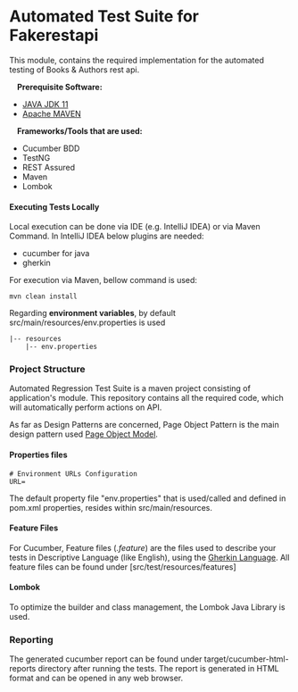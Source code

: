 # Automated Test Suite for Fakerestapi

This module, contains the required implementation for the automated testing of Books & Authors rest api.

<b>&emsp;Prerequisite Software:</b>

- [JAVA JDK 11](https://www.oracle.com/java/technologies/javase/jdk11-archive-downloads.html)
- [Apache MAVEN](https://maven.apache.org/download.cgi)

<b>&emsp;Frameworks/Tools that are used:</b>

- Cucumber BDD
- TestNG
- REST Assured
- Maven
- Lombok

#### Executing Tests Locally

Local execution can be done via IDE (e.g. IntelliJ IDEA) or via Maven Command.
In IntelliJ IDEA below plugins are needed:

- cucumber for java
- gherkin

For execution via Maven, bellow command is used:

    mvn clean install

Regarding <b>environment variables</b>, by default src/main/resources/env.properties is used

    |-- resources
        |-- env.properties

### Project Structure

Automated Regression Test Suite is a maven project consisting of application's module.
This repository contains all the required code, which will automatically perform actions on API.

As far as Design Patterns are concerned, Page Object Pattern is the main design pattern used [Page Object Model](https://www.selenium.dev/documentation/guidelines/page_object_models/).

#### Properties files

```
# Environment URLs Configuration
URL=
```

The default property file "env.properties" that is used/called and defined in pom.xml properties, resides within src/main/resources.

#### Feature Files

For Cucumber, Feature files (_.feature_) are the files used to describe your tests in Descriptive Language (like English), using the
[Gherkin Language](https://cucumber.io/docs/gherkin/reference/). All feature files can be found under [src/test/resources/features]

####  Lombok
To optimize the builder and class management, the Lombok Java Library is used.

### Reporting

The generated cucumber report can be found under target/cucumber-html-reports directory after running the tests.
The report is generated in HTML format and can be opened in any web browser.